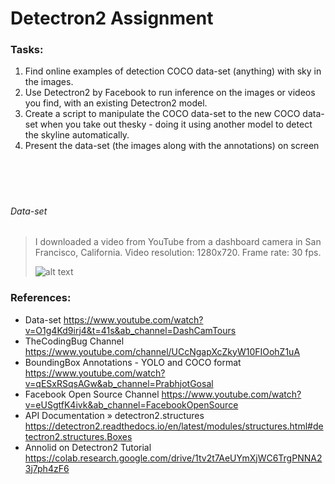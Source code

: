# Detectron2 Assignment

### Tasks:

1. Find online examples of detection COCO data-set (anything) with sky in the images.
2. Use Detectron2 by Facebook to run inference on the images or videos you find, with an existing Detectron2 model.
3. Create a script to manipulate the COCO data-set to the new COCO data-set when you take out thesky - doing it using another model to detect the skyline automatically.
4. Present the data-set (the images along with the annotations) on screen

<p>
<br />
<br />
</p>

# 
###### Data-set
> I downloaded a video from YouTube from a dashboard camera in San Francisco, California.
> Video resolution: 1280x720. 
> Frame rate: 30 fps.
> 
> ![alt text](/github_images/Schematic.png)
>

### References:

- Data-set
  https://www.youtube.com/watch?v=O1g4Kd9irj4&t=41s&ab_channel=DashCamTours
- TheCodingBug Channel
  https://www.youtube.com/channel/UCcNgapXcZkyW10FIOohZ1uA
- BoundingBox Annotations - YOLO and COCO format 
  https://www.youtube.com/watch?v=qESxRSqsAGw&ab_channel=PrabhjotGosal
- Facebook Open Source Channel
  https://www.youtube.com/watch?v=eUSgtfK4ivk&ab_channel=FacebookOpenSource
- API Documentation » detectron2.structures 
  https://detectron2.readthedocs.io/en/latest/modules/structures.html#detectron2.structures.Boxes
- Annolid on Detectron2 Tutorial 
  https://colab.research.google.com/drive/1tv2t7AeUYmXjWC6TrgPNNA23j7ph4zF6
  
